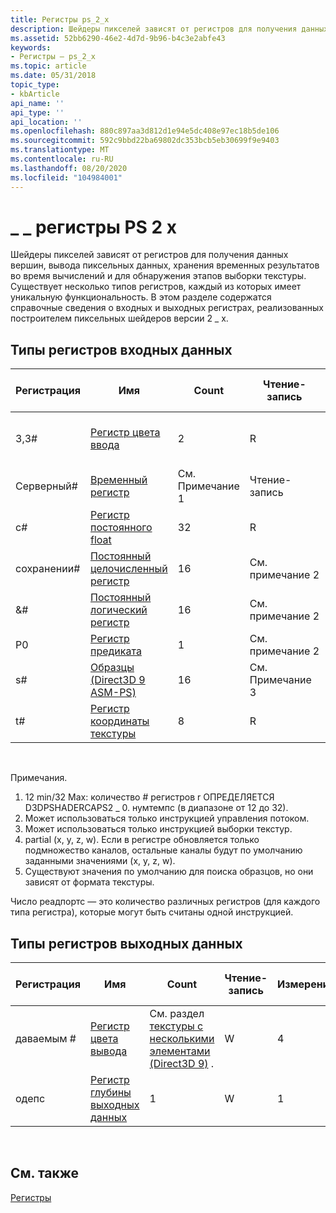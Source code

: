 ```yaml
---
title: Регистры ps_2_x
description: Шейдеры пикселей зависят от регистров для получения данных вершин, вывода пиксельных данных, хранения временных результатов во время вычислений и для обнаружения этапов выборки текстуры.
ms.assetid: 52bb6290-46e2-4d7d-9b96-b4c3e2abfe43
keywords:
- Регистры — ps_2_x
ms.topic: article
ms.date: 05/31/2018
topic_type:
- kbArticle
api_name: ''
api_type: ''
api_location: ''
ms.openlocfilehash: 880c897aa3d812d1e94e5dc408e97ec18b5de106
ms.sourcegitcommit: 592c9bbd22ba69802dc353bcb5eb30699f9e9403
ms.translationtype: MT
ms.contentlocale: ru-RU
ms.lasthandoff: 08/20/2020
ms.locfileid: "104984001"
---
```

# <a name="ps_2_x-registers"></a>\_ \_ регистры PS 2 x

Шейдеры пикселей зависят от регистров для получения данных вершин, вывода пиксельных данных, хранения временных результатов во время вычислений и для обнаружения этапов выборки текстуры. Существует несколько типов регистров, каждый из которых имеет уникальную функциональность. В этом разделе содержатся справочные сведения о входных и выходных регистрах, реализованных построителем пиксельных шейдеров версии 2 \_ x.

## <a name="input-register-types"></a>Типы регистров входных данных



| Регистрация | Имя                                                                                          | Count      | Чтение-запись        | \# Чтение портов | \# Операций чтения и inst | Измерение | реладдр | Значения по умолчанию                  | Требуется ДКЛ |
|----------|-----------------------------------------------------------------------------------------------|------------|------------|---------------|---------------|-----------|---------|---------------------------|--------------|
| 3,3\#      | [Регистр цвета ввода](dx9-graphics-reference-asm-ps-registers-input-color.md)               | 2          | R          | 1             | Неограниченно     | 4         | Нет       | Partial (0001). См. Примечание 4 | Да            |
| Cерверный\#      | [Временный регистр](dx9-graphics-reference-asm-ps-registers-temporary.md)                   | См. Примечание 1 | Чтение-запись        | 3             | Неограниченно     | 4         | Нет       | Нет                      | Нет            |
| c\#      | [Регистр постоянного float](dx9-graphics-reference-asm-ps-registers-constant-float.md)         | 32         | R          | 1             | 2             | 4         | Нет       | 0000                      | Нет            |
| сохранении\#      | [Постоянный целочисленный регистр](dx9-graphics-reference-asm-ps-registers-constant-integer.md)     | 16         | См. примечание 2 | 1             | 1             | 4         | Нет       | 0000                      | Нет            |
| &\#      | [Постоянный логический регистр](dx9-graphics-reference-asm-ps-registers-constant-boolean.md)     | 16         | См. примечание 2 | 1             | 1             | 1         | Нет       | FALSE                     | Нет            |
| P0       | [Регистр предиката](dx9-graphics-reference-asm-ps-registers-predicate.md)                   | 1          | См. примечание 2 | 1             | 1             | 1         | Нет       | Нет                      | Да            |
| s\#      | [Образцы (Direct3D 9 ASM-PS)](dx9-graphics-reference-asm-ps-registers-sampler.md)            | 16         | См. Примечание 3 | 1             | 1             | 4         | Нет       | См. Примечание 5                | Да            |
| t\#      | [Регистр координаты текстуры](dx9-graphics-reference-asm-ps-registers-texture-coordinate.md) | 8          | R          | 1             | 1             | 4         | Нет       | Нет                      | Да            |



 

Примечания.

1.  12 min/32 Max: количество \# регистров r ОПРЕДЕЛЯЕТСЯ D3DPSHADERCAPS2 \_ 0. нумтемпс (в диапазоне от 12 до 32).
2.  Может использоваться только инструкцией управления потоком.
3.  Может использоваться только инструкцией выборки текстур.
4.  partial (x, y, z, w). Если в регистре обновляется только подмножество каналов, остальные каналы будут по умолчанию заданными значениями (x, y, z, w).
5.  Существуют значения по умолчанию для поиска образцов, но они зависят от формата текстуры.

Число реадпортс — это количество различных регистров (для каждого типа регистра), которые могут быть считаны одной инструкцией.

## <a name="output-register-types"></a>Типы регистров выходных данных



| Регистрация | Имя                                                                              | Count                                                                             | Чтение-запись | Измерение | реладдр | Значения по умолчанию | Требуется ДКЛ |
|----------|-----------------------------------------------------------------------------------|-----------------------------------------------------------------------------------|-----|-----------|---------|----------|--------------|
| даваемым #     | [Регистр цвета вывода](dx9-graphics-reference-asm-ps-registers-output-color.md) | См. раздел [текстуры с несколькими элементами (Direct3D 9)](/windows/desktop/direct3d9/multiple-element-textures) . | W   | 4         | Нет       | Нет     | Нет            |
| одепс   | [Регистр глубины выходных данных](dx9-graphics-reference-asm-ps-registers-output-depth.md) | 1                                                                                 | W   | 1         | Нет       | Нет     | Нет            |



 

## <a name="related-topics"></a>См. также

<dl> <dt>

[Регистры](dx9-graphics-reference-asm-ps-registers.md)
</dt> </dl>

 

 